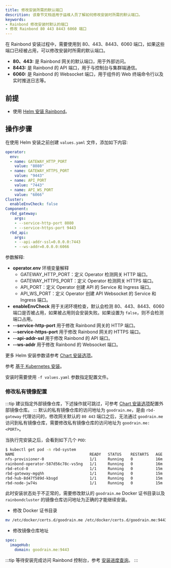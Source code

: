 ```yaml
---
title: 修改安装所需的默认端口
descrition: 该章节文档适用于运维人员了解如何修改安装时所需的默认端口。
keywords:
- Rainbond 修改安装时默认的端口
- 修改 Rainbond 80 443 8443 6060 端口
---
```


在 Rainbond 安装过程中，需要使用到 80、443、8443、6060 端口，如果这些端口已经被占用，可以修改安装时所需的默认端口。

* **80、443:** 是 Rainbond 网关的默认端口，用于外部访问。
* **8443:** 是 Rainbond 的 API 端口，用于与控制台与集群端通信。
* **6060:** 是 Rainbond 的 Websocket 端口，用于组件的 Web 终端命令行以及实时推送日志等。

## 前提

* 使用 [Helm 安装 Rainbond](installation/install-with-helm/)。

## 操作步骤

在使用 Helm 安装之前创建 `values.yaml` 文件，添加如下内容:

```yaml title="values.yaml"
operator:
  env:
  - name: GATEWAY_HTTP_PORT
    value: "8080"
  - name: GATEWAY_HTTPS_PORT
    value: "9443"
  - name: API_PORT
    value: "7443"
  - name: API_WS_PORT
    value: "6066"
Cluster:
  enableEnvCheck: false
Component:
  rbd_gateway:
    args:
    - --service-http-port 8080
    - --service-https-port 9443
  rbd_api:
    args:
    - --api-addr-ssl=0.0.0.0:7443
    - --ws-addr=0.0.0.0:6066
```

参数解释:

* **operator.env** 环境变量解释
  * GATEWAY_HTTP_PORT：定义 Operator 检测网关 HTTP 端口。
  * GATEWAY_HTTPS_PORT：定义 Operator 检测网关 HTTPS 端口。
  * API_PORT：定义 Operator 创建 API 的 Service 和 Ingress 端口。
  * API_WS_PORT：定义 Operator 创建 API Websocket 的 Service 和 Ingress 端口。
* **enableEnvCheck** 用于关闭环境检查，默认会检测 80、443、8443、6060 端口是否被占用，如果被占用则会安装失败。如果设置为 `false`，则不会检测端口占用。
* **--service-http-port** 用于修改 Rainbond 网关的 HTTP 端口。
* **--service-https-port** 用于修改 Rainbond 网关的 HTTPS 端口。
* **--api-addr-ssl** 用于修改 Rainbond 的 API 端口。
* **--ws-addr** 用于修改 Rainbond 的 Websocket 端口。

更多 Helm 安装参数请参考 [Chart 安装选项](installation/install-with-helm/vaules-config)。

参考 [基于 Kubernetes 安装](installation/install-with-helm/install-from-kubernetes)。

安装时需要使用 `-f values.yaml` 参数指定配置文件。

### 修改私有镜像配置

:::tip
建议指定外部镜像仓库，下述操作就可跳过，可参考 [Chart 安装选项](installation/install-with-helm/vaules-config)配置外部镜像仓库。
:::
默认的私有镜像仓库的访问地址为 `goodrain.me`，是由 `rbd-gateway` 代理访问的，修改网关默认的 `80 443` 端口之后，无法通过 `goodrain.me` 访问到私有镜像仓库，需要修改私有镜像仓库的访问地址为 `goodrain.me:<PORT>`。

当执行完安装之后，会看到如下几个 `POD`:

```bash
$ kubectl get pod -n rbd-system
NAME                                 READY   STATUS    RESTARTS   AGE
nfs-provisioner-0                    1/1     Running   0          16m
rainbond-operator-587d56c78c-vs5ng   1/1     Running   0          16m
rbd-etcd-0                           1/1     Running   0          15m
rbd-gateway-mgqhh                    1/1     Running   0          15m
rbd-hub-8d47f589d-kbsgd              1/1     Running   0          15m
rbd-node-jw74s                       1/1     Running   0          15m
```

此时安装状态处于不正常的，需要修改默认的 `goodrain.me` Docker 证书目录以及 `rainbondcluster` 的镜像仓库访问地址为正确的才能继续安装。

* 修改 Docker 证书目录

```bash
mv /etc/docker/certs.d/goodrain.me /etc/docker/certs.d/goodrain.me:9443
```

* 修改镜像仓库地址

```yaml title="kubectl edit rainbondcluster -n rbd-system"
spec:
  imageHub:
    domain: goodrain.me:9443
```

:::tip
等待安装完成访问 Rainbond 控制台，参考 [安装进度查询](installation/install-with-helm/install-from-kubernetes)。
:::
